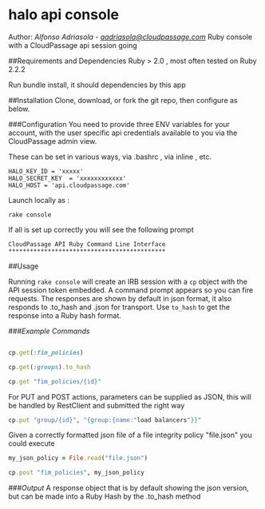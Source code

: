# halo api console
Author: *Alfonso Adriasola* - *aadriasola@cloudpassage.com*
Ruby console with a CloudPassage api session going

##Requirements and Dependencies
Ruby > 2.0 , most often tested on Ruby 2.2.2

Run bundle install, it should dependencies by this app 

##Installation
Clone, download, or fork the git repo, then configure as below.

###Configuration
You need to provide three ENV variables for your account, with the user specific api credentials
available to you via the  CloudPassage admin view.

These can be set in various ways, via .bashrc , via inline , etc. 

```
HALO_KEY_ID = 'xxxxx'
HALO_SECRET_KEY  = 'xxxxxxxxxxxx'
HALO_HOST = 'api.cloudpassage.com'
```

Launch locally as :

`rake console`

If all is set up correctly you will see the following prompt


```               
CloudPassage API Ruby Command Line Interface
********************************************
```

##Usage

Running `rake console` will create an IRB session with a `cp` object with the API session token embedded.
A command prompt appears so you can fire requests.
The responses are shown by default in  json format, it also responds to .to_hash and .json for transport.
Use `to_hash` to get the response into a Ruby hash format.


###*Example Commands*

```ruby

cp.get(:fim_policies)

cp.get(:groups).to_hash

cp.get "fim_policies/{id}"


```

For PUT and POST actions, parameters can be supplied as JSON,
this will be handled by RestClient and submitted the right way


```ruby
cp.put "group/{id}", "{group:{name:"load balancers"}}"
```

Given a correctly formatted json file of a file integrity policy "file.json" you could execute

```ruby
my_json_policy = File.read("file.json")

cp.post "fim_policies", my_json_policy
```

###*Output*
A response object that is by default showing the json version, but can be made into a Ruby Hash by the .to_hash method
